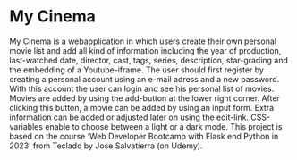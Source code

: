 # My Cinema

My Cinema is a webapplication in which users create their own personal movie list and add all kind of information including the year of production, last-watched date, director, cast, tags, series, description, star-grading and the embedding of a Youtube-iframe. The user should first register by creating a personal account using an e-mail adress and a new password. With this account the user can login and see his personal list of movies. Movies are added by using the add-button at the lower right corner. After clicking this button, a movie can be added by using an input form. Extra information can be added or adjusted later on using the edit-link. CSS-variables enable to choose between a light or a dark mode. This project is based on the course ‘Web Developer Bootcamp with Flask end Python in 2023’ from Teclado by Jose Salvatierra (on Udemy).
